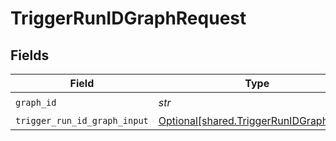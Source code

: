 # TriggerRunIDGraphRequest


## Fields

| Field                                                                                    | Type                                                                                     | Required                                                                                 | Description                                                                              |
| ---------------------------------------------------------------------------------------- | ---------------------------------------------------------------------------------------- | ---------------------------------------------------------------------------------------- | ---------------------------------------------------------------------------------------- |
| `graph_id`                                                                               | *str*                                                                                    | :heavy_check_mark:                                                                       | N/A                                                                                      |
| `trigger_run_id_graph_input`                                                             | [Optional[shared.TriggerRunIDGraphInput]](../../models/shared/triggerrunidgraphinput.md) | :heavy_minus_sign:                                                                       | N/A                                                                                      |